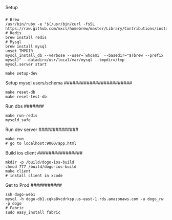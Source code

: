 Setup
#####

	# Brew
	/usr/bin/ruby -e "$(/usr/bin/curl -fsSL https://raw.github.com/mxcl/homebrew/master/Library/Contributions/install_homebrew.rb)"
	# Redis
	brew install redis
	# Mysql
	brew install mysql
	unset TMPDIR
	mysql_install_db --verbose --user=`whoami` --basedir="$(brew --prefix mysql)" --datadir=/usr/local/var/mysql --tmpdir=/tmp
	mysql.server start
	
	make setup-dev

Setup mysql users/schema
########################

	make reset-db
	make reset-test-db

Run dbs
#######

	make run-redis
	mysqld_safe

Run dev server
##############

	make run
	# go to localhost:9000/app.html

Build ios client
################

	mkdir -p /build/dogo-ios-build
	chmod 777 /build/dogo-ios-build
	make client
	# install client in xcode

Get to Prod
###########

	ssh dogo-web1
	mysql -h dogo-db1.cqka8vcdrksp.us-east-1.rds.amazonaws.com -u dogo_rw -p dogo
	# Fabric
	sudo easy_install fabric
	